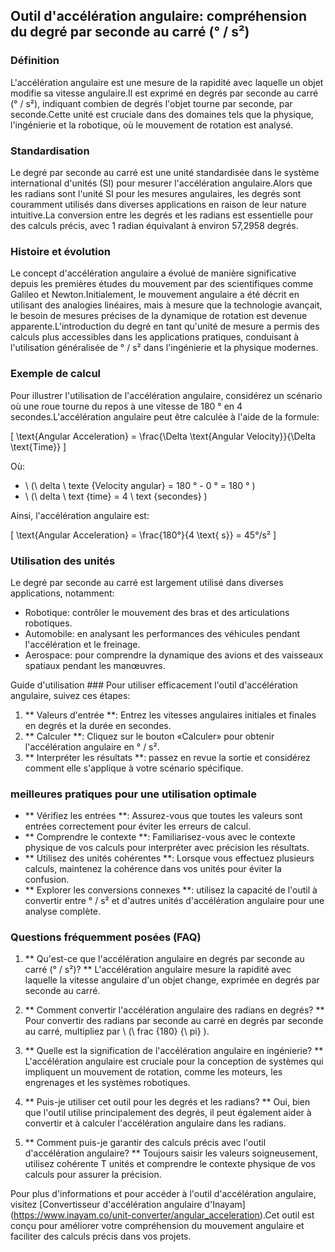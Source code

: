 ## Outil d'accélération angulaire: compréhension du degré par seconde au carré (° / s²)

### Définition
L'accélération angulaire est une mesure de la rapidité avec laquelle un objet modifie sa vitesse angulaire.Il est exprimé en degrés par seconde au carré (° / s²), indiquant combien de degrés l'objet tourne par seconde, par seconde.Cette unité est cruciale dans des domaines tels que la physique, l'ingénierie et la robotique, où le mouvement de rotation est analysé.

### Standardisation
Le degré par seconde au carré est une unité standardisée dans le système international d'unités (SI) pour mesurer l'accélération angulaire.Alors que les radians sont l'unité SI pour les mesures angulaires, les degrés sont couramment utilisés dans diverses applications en raison de leur nature intuitive.La conversion entre les degrés et les radians est essentielle pour des calculs précis, avec 1 radian équivalant à environ 57,2958 degrés.

### Histoire et évolution
Le concept d'accélération angulaire a évolué de manière significative depuis les premières études du mouvement par des scientifiques comme Galileo et Newton.Initialement, le mouvement angulaire a été décrit en utilisant des analogies linéaires, mais à mesure que la technologie avançait, le besoin de mesures précises de la dynamique de rotation est devenue apparente.L'introduction du degré en tant qu'unité de mesure a permis des calculs plus accessibles dans les applications pratiques, conduisant à l'utilisation généralisée de ° / s² dans l'ingénierie et la physique modernes.

### Exemple de calcul
Pour illustrer l'utilisation de l'accélération angulaire, considérez un scénario où une roue tourne du repos à une vitesse de 180 ° en 4 secondes.L'accélération angulaire peut être calculée à l'aide de la formule:

\[ \text{Angular Acceleration} = \frac{\Delta \text{Angular Velocity}}{\Delta \text{Time}} \]

Où:
- \ (\ delta \ texte {Velocity angular} = 180 ° - 0 ° = 180 ° \)
- \ (\ delta \ text {time} = 4 \ text {secondes} \)

Ainsi, l'accélération angulaire est:

\[ \text{Angular Acceleration} = \frac{180°}{4 \text{ s}} = 45°/s² \]

### Utilisation des unités
Le degré par seconde au carré est largement utilisé dans diverses applications, notamment:
- Robotique: contrôler le mouvement des bras et des articulations robotiques.
- Automobile: en analysant les performances des véhicules pendant l'accélération et le freinage.
- Aerospace: pour comprendre la dynamique des avions et des vaisseaux spatiaux pendant les manœuvres.

Guide d'utilisation ###
Pour utiliser efficacement l'outil d'accélération angulaire, suivez ces étapes:
1. ** Valeurs d'entrée **: Entrez les vitesses angulaires initiales et finales en degrés et la durée en secondes.
2. ** Calculer **: Cliquez sur le bouton «Calculer» pour obtenir l'accélération angulaire en ° / s².
3. ** Interpréter les résultats **: passez en revue la sortie et considérez comment elle s'applique à votre scénario spécifique.

### meilleures pratiques pour une utilisation optimale
- ** Vérifiez les entrées **: Assurez-vous que toutes les valeurs sont entrées correctement pour éviter les erreurs de calcul.
- ** Comprendre le contexte **: Familiarisez-vous avec le contexte physique de vos calculs pour interpréter avec précision les résultats.
- ** Utilisez des unités cohérentes **: Lorsque vous effectuez plusieurs calculs, maintenez la cohérence dans vos unités pour éviter la confusion.
- ** Explorer les conversions connexes **: utilisez la capacité de l'outil à convertir entre ° / s² et d'autres unités d'accélération angulaire pour une analyse complète.

### Questions fréquemment posées (FAQ)

1. ** Qu'est-ce que l'accélération angulaire en degrés par seconde au carré (° / s²)? **
L'accélération angulaire mesure la rapidité avec laquelle la vitesse angulaire d'un objet change, exprimée en degrés par seconde au carré.

2. ** Comment convertir l'accélération angulaire des radians en degrés? **
Pour convertir des radians par seconde au carré en degrés par seconde au carré, multipliez par \ (\ frac {180} {\ pi} \).

3. ** Quelle est la signification de l'accélération angulaire en ingénierie? **
L'accélération angulaire est cruciale pour la conception de systèmes qui impliquent un mouvement de rotation, comme les moteurs, les engrenages et les systèmes robotiques.

4. ** Puis-je utiliser cet outil pour les degrés et les radians? **
Oui, bien que l'outil utilise principalement des degrés, il peut également aider à convertir et à calculer l'accélération angulaire dans les radians.

5. ** Comment puis-je garantir des calculs précis avec l'outil d'accélération angulaire? **
Toujours saisir les valeurs soigneusement, utilisez cohérente T unités et comprendre le contexte physique de vos calculs pour assurer la précision.

Pour plus d'informations et pour accéder à l'outil d'accélération angulaire, visitez [Convertisseur d'accélération angulaire d'Inayam] (https://www.inayam.co/unit-converter/angular_acceleration).Cet outil est conçu pour améliorer votre compréhension du mouvement angulaire et faciliter des calculs précis dans vos projets.